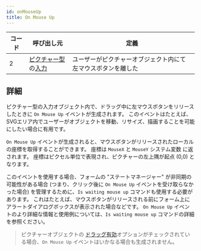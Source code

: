 ```yaml
---
id: onMouseUp
title: On Mouse Up
---
```


| コード | 呼び出し元                                                                                  | 定義                             |
| --- | -------------------------------------------------------------------------------------- | ------------------------------ |
| 2   | [ピクチャー型](FormObjects/properties_Object.md#式の型式タイプ)の[入力](FormObjects/input_overview.md) | ユーザーがピクチャーオブジェクト内にて左マウスボタンを離した |


## 詳細

ピクチャー型の入力オブジェクト内で、ドラッグ中に左マウスボタンをリリースしたときに `On Mouse Up` イベントが生成されます。 このイベントはたとえば、SVGエリア内でユーザーがオブジェクトを移動、リサイズ、描画することを可能にしたい場合に有用です。

`On Mouse Up` イベントが生成されると、マウスボタンがリリースされたローカルの座標を取得することができます。 座標は `MouseX` と `MouseY` システム変数 に返されます。 座標はピクセル単位で表現され、ピクチャーの左上隅が起点 (0,0) となります。

このイベントを使用する場合、フォームの "ステートマネージャー" が非同期の可能性がある場合 (つまり、クリック後に `On Mouse Up` イベントを受け取らなかった場合) を管理するために、`Is waiting mouse up` コマンドも使用する必要があります。 これはたとえば、マウスボタンがリリースされる前にフォーム上にアラートダイアログボックスが表示された場合などです。 `On Mouse Up` イベントのより詳細な情報と使用例については、`Is waiting mouse up` コマンドの詳細を参照ください。

> ピクチャーオブジェクトの [ドラッグ有効](FormObjects/properties_Action.md#ドラッグ有効)オプションがチェックされている場合、`On Mouse Up` イベントはいかなる場合も生成されません。 
